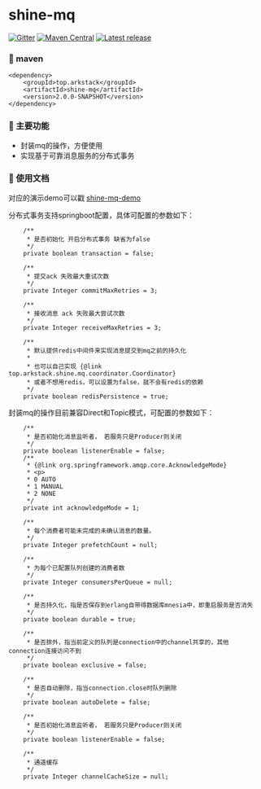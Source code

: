 # shine-mq

[![Gitter](https://badges.gitter.im/7le/shine-mq.svg)](https://gitter.im/7le/shine-mq)
[![Maven Central](https://maven-badges.herokuapp.com/maven-central/top.arkstack/shine-mq/badge.svg)](https://search.maven.org/artifact/top.arkstack/shine-mq/)
[![Latest release](https://img.shields.io/github/release/7le/shine-mq.svg)](https://github.com/7le/shine-mq/releases/latest)

### 🐳 maven

```
<dependency>
    <groupId>top.arkstack</groupId>
    <artifactId>shine-mq</artifactId>
    <version>2.0.0-SNAPSHOT</version>
</dependency>
```

### 🐣 主要功能

* 封装mq的操作，方便使用
* 实现基于可靠消息服务的分布式事务 

### 🌈 使用文档

对应的演示demo可以戳 [shine-mq-demo](https://github.com/7le/shine-mq-demo)

分布式事务支持springboot配置，具体可配置的参数如下：

```
    /**
     * 是否初始化 开启分布式事务 缺省为false
     */
    private boolean transaction = false;

    /**
     * 提交ack 失败最大重试次数
     */
    private Integer commitMaxRetries = 3;

    /**
     * 接收消息 ack 失败最大尝试次数
     */
    private Integer receiveMaxRetries = 3;

    /**
     * 默认提供redis中间件来实现消息提交到mq之前的持久化
     *
     * 也可以自己实现 {@link top.arkstack.shine.mq.coordinator.Coordinator}
     * 或者不想用redis，可以设置为false，就不会有redis的依赖
     */
    private boolean redisPersistence = true;

```

封装mq的操作目前兼容Direct和Topic模式，可配置的参数如下：

```
    /**
     * 是否初始化消息监听者， 若服务只是Producer则关闭
     */
    private boolean listenerEnable = false;
    /**
     * {@link org.springframework.amqp.core.AcknowledgeMode}
     * <p>
     * 0 AUTO
     * 1 MANUAL
     * 2 NONE
     */
    private int acknowledgeMode = 1;

    /**
     * 每个消费者可能未完成的未确认消息的数量。
     */
    private Integer prefetchCount = null;

    /**
     * 为每个已配置队列创建的消费者数
     */
    private Integer consumersPerQueue = null;

    /**
     * 是否持久化，指是否保存到erlang自带得数据库mnesia中，即重启服务是否消失
     */
    private boolean durable = true;

    /**
     * 是否排外，指当前定义的队列是connection中的channel共享的，其他connection连接访问不到
     */
    private boolean exclusive = false;

    /**
     * 是否自动删除，指当connection.close时队列删除
     */
    private boolean autoDelete = false;

    /**
     * 是否初始化消息监听者， 若服务只是Producer则关闭
     */
    private boolean listenerEnable = false;

    /**
     * 通道缓存
     */
    private Integer channelCacheSize = null;
```
